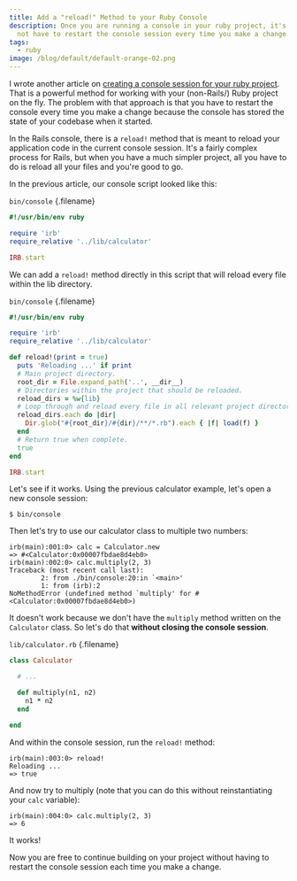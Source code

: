 ```yaml
---
title: Add a "reload!" Method to your Ruby Console
description: Once you are running a console in your ruby project, it's nice to
  not have to restart the console session every time you make a change.
tags:
  - ruby
image: /blog/default/default-orange-02.png
---
```


I wrote another article on [creating a console session for your ruby project](/blog/add-console-to-ruby-project/). That is a powerful method for working with your (non-Rails/) Ruby project on the fly. The problem with that approach is that you have to restart the console every time you make a change because the console has stored the state of your codebase when it started.

In the Rails console, there is a `reload!` method that is meant to reload your application code in the current console session. It's a fairly complex process for Rails, but when you have a much simpler project, all you have to do is reload all your files and you're good to go.

In the previous article, our console script looked like this:

`bin/console` {.filename}

```rb
#!/usr/bin/env ruby

require 'irb'
require_relative '../lib/calculator'

IRB.start
```

We can add a `reload!` method directly in this script that will reload every file within the lib directory.

`bin/console` {.filename}

```rb
#!/usr/bin/env ruby

require 'irb'
require_relative '../lib/calculator'

def reload!(print = true)
  puts 'Reloading ...' if print
  # Main project directory.
  root_dir = File.expand_path('..', __dir__)
  # Directories within the project that should be reloaded.
  reload_dirs = %w{lib}
  # Loop through and reload every file in all relevant project directories.
  reload_dirs.each do |dir|
    Dir.glob("#{root_dir}/#{dir}/**/*.rb").each { |f| load(f) }
  end
  # Return true when complete.
  true
end

IRB.start
```

Let's see if it works. Using the previous calculator example, let's open a new console session:

    $ bin/console

Then let's try to use our calculator class to multiple two numbers:

    irb(main):001:0> calc = Calculator.new
    => #<Calculator:0x00007fbdae8d4eb0>
    irb(main):002:0> calc.multiply(2, 3)
    Traceback (most recent call last):
            2: from ./bin/console:20:in `<main>'
            1: from (irb):2
    NoMethodError (undefined method `multiply' for #<Calculator:0x00007fbdae8d4eb0>)

It doesn't work because we don't have the `multiply` method written on the `Calculator` class. So let's do that **without closing the console session**.

`lib/calculator.rb` {.filename}

```rb
class Calculator

  # ...

  def multiply(n1, n2)
    n1 * n2
  end

end
```

And within the console session, run the `reload!` method:

    irb(main):003:0> reload!
    Reloading ...
    => true

And now try to multiply (note that you can do this without reinstantiating your `calc` variable):

    irb(main):004:0> calc.multiply(2, 3)
    => 6

It works!

Now you are free to continue building on your project without having to restart the console session each time you make a change.
